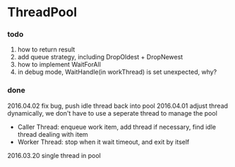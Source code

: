ThreadPool
==========

### todo
1. how to return result
2. add queue strategy, including DropOldest + DropNewest
3. how to implement WaitForAll
4. in debug mode, WaitHandle(in workThread) is set unexpected, why?

### done
2016.04.02 fix bug, push idle thread back into pool
2016.04.01 adjust thread dynamically, we don't have to use a seperate thread to manage the pool

- Caller Thread: enqueue work item, add thread if necessary, find idle thread dealing with item
- Worker Thread: stop when it wait timeout, and exit by itself

2016.03.20 single thread in pool